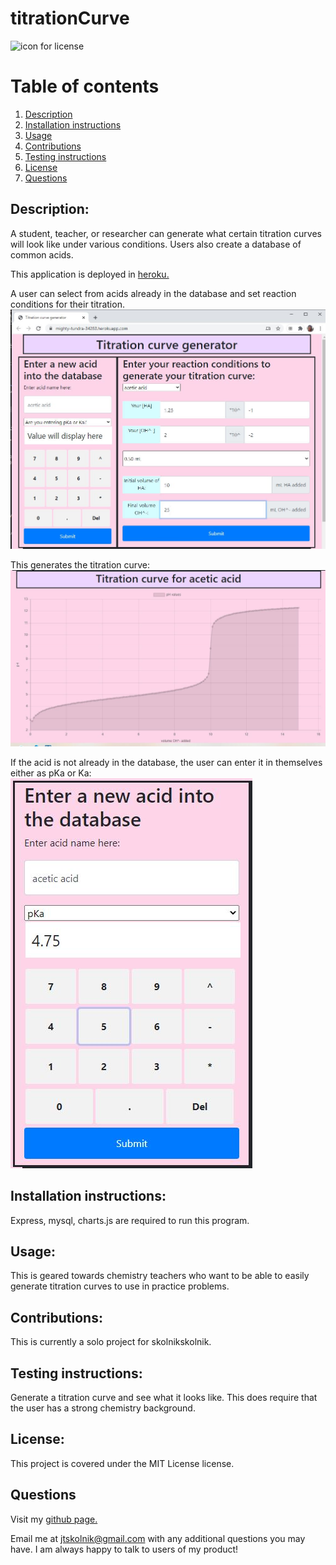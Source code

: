 
# titrationCurve 

![icon for license](https://camo.githubusercontent.com/3ccf4c50a1576b0dd30b286717451fa56b783512/68747470733a2f2f696d672e736869656c64732e696f2f62616467652f4c6963656e73652d4d49542d79656c6c6f772e737667)

# Table of contents
1. [Description](#Description)
2. [Installation instructions](#Installation-instructions)
3. [Usage](#usage)
4. [Contributions](#Contributions)
5. [Testing instructions](#Testing-instructions)
6. [License](#License)
7. [Questions](#Questions)

## Description: 
A student, teacher, or researcher can generate what certain titration curves will look like under various conditions. Users also create a database of common acids.

This application is deployed in <a href='https://mighty-tundra-34283.herokuapp.com/'>heroku.</a>   

A user can select from acids already in the database and set reaction conditions for their titration. 
![enter reaction conditions](./images/enter_expcond.JPG)

This generates the titration curve:
![titration curve](./images/tit_curve.JPG)

If the acid is not already in the database, the user can enter it in themselves either as pKa or Ka:
![enter acid information](./images/entering_acid.JPG)

## Installation instructions: 
Express, mysql, charts.js are required to run this program.

## Usage: 
This is geared towards chemistry teachers who want to be able to easily generate titration curves to use in practice problems.

## Contributions: 
This is currently a solo project for skolnikskolnik.

## Testing instructions: 
Generate a titration curve and see what it looks like. This does require that the user has a strong chemistry background.

## License:  
This project is covered under the MIT License license.

## Questions
Visit my <a href='https://www.github.com/skolnikskolnik'>github page.</a> 

Email me at jtskolnik@gmail.com with any additional questions you may have. I am always happy to talk to users of my product!
    